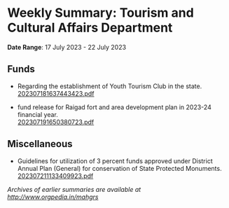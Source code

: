 # Weekly Summary: Tourism and Cultural Affairs Department

**Date Range**: 17 July 2023 - 22 July 2023


## Funds
- Regarding the establishment of Youth Tourism Club in the state.\
  [202307181637443423.pdf](https://gr.maharashtra.gov.in/Site/Upload/Government%20Resolutions/English/202307181637443423.pdf)

- fund release for Raigad fort and area development plan in 2023-24 financial year.\
  [202307191650380723.pdf](https://gr.maharashtra.gov.in/Site/Upload/Government%20Resolutions/English/202307191650380723.pdf)

## Miscellaneous
- Guidelines for utilization of 3 percent funds approved under District Annual Plan (General) for conservation of State Protected Monuments.\
  [202307211133409923.pdf](https://gr.maharashtra.gov.in/Site/Upload/Government%20Resolutions/English/202307211133409923.pdf)


*Archives of earlier summaries are available at http://www.orgpedia.in/mahgrs*
